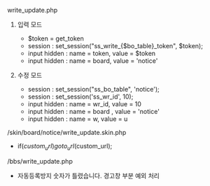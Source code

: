 write_update.php
1. 입력 모드
   - $token = get_token
   - session : set_session("ss_write_{$bo_table}_token", $token);
   - input hidden : name = token, value = $token
   - input hidden : name = board, value = 'notice'
     
2. 수정 모드
   - session : set_session("ss_bo_table", 'notice');
   - session : set_session('ss_wr_id', 10);
   - input hidden : name = wr_id, value = 10
   - input hidden : name = board , value = 'notice'
   - input hidden : name = w, value = u

  
/skin/board/notice/write_update.skin.php
   - if($custom_url) goto_url($custom_url);

/bbs/write_update.php
   - 자동등록방지 숫자가 틀렸습니다. 경고창 부분 예외 처리
